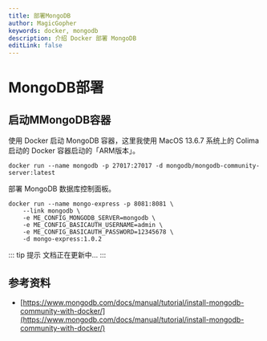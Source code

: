 ```yaml
---
title: 部署MongoDB
author: MagicGopher
keywords: docker, mongodb
description: 介绍 Docker 部署 MongoDB
editLink: false
---
```


# MongoDB部署

## 启动MMongoDB容器

使用 Docker 启动 MongoDB 容器，这里我使用 MacOS 13.6.7 系统上的 Colima 启动的 Docker 容器启动的「ARM版本」。

```shell
docker run --name mongodb -p 27017:27017 -d mongodb/mongodb-community-server:latest
```

部署 MongoDB 数据库控制面板。

```shell
docker run --name mongo-express -p 8081:8081 \
    --link mongodb \
    -e ME_CONFIG_MONGODB_SERVER=mongodb \
    -e ME_CONFIG_BASICAUTH_USERNAME=admin \
    -e ME_CONFIG_BASICAUTH_PASSWORD=12345678 \
    -d mongo-express:1.0.2
```

::: tip 提示
文档正在更新中...
:::

## 参考资料

- [https://www.mongodb.com/docs/manual/tutorial/install-mongodb-community-with-docker/](https://www.mongodb.com/docs/manual/tutorial/install-mongodb-community-with-docker/)